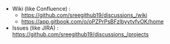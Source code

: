 - Wiki (like Confluence) :
  - https://github.com/sreegithub19/discussions_/wiki
  - https://app.gitbook.com/o/oPZPrPsBFzlbyytvfvOK/home
- Issues (like JIRA) : https://github.com/sreegithub19/discussions_/projects
